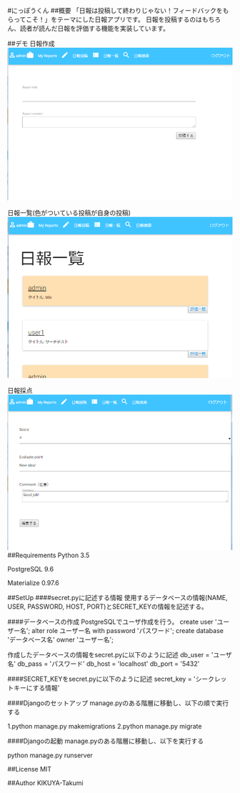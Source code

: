 #にっぽうくん
##概要
「日報は投稿して終わりじゃない！フィードバックをもらってこそ！」をテーマにした日報アプリです。
日報を投稿するのはもちろん、読者が読んだ日報を評価する機能を実装しています。

##デモ
日報作成
![](NippoKun/images/report_entry.jpg)

日報一覧(色がついている投稿が自身の投稿)
![](NippoKun/images/index.jpg)

日報採点
![](NippoKun/images/score.jpg)
##Requirements
Python 3.5

PostgreSQL 9.6

Materialize 0.97.6

##SetUp
####secret.pyに記述する情報
使用するデータベースの情報(NAME, USER, PASSWORD, HOST, PORT)とSECRET_KEYの情報を記述する。

####データベースの作成
PostgreSQLでユーザ作成を行う。
create user 'ユーザー名';
alter role ユーザー名 with password 'パスワード';
create database 'データベース名' owner 'ユーザー名';

作成したデータベースの情報をsecret.pyに以下のように記述
db_user = 'ユーザ名'
db_pass = 'パスワード'
db_host = 'localhost'
db_port = '5432'

####SECRET_KEYをsecret.pyに以下のように記述
secret_key = 'シークレットキーにする情報'

####Djangoのセットアップ
manage.pyのある階層に移動し、以下の順で実行する

  1.python manage.py makemigrations
  2.python manage.py migrate

####Djangoの起動
manage.pyのある階層に移動し、以下を実行する

python manage.py runserver


##License
MIT

##Author
KIKUYA-Takumi